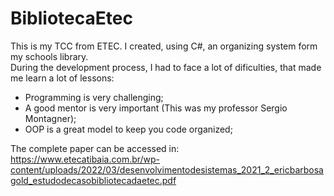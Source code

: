 # BibliotecaEtec

This is my TCC from ETEC.
I created, using C#, an organizing system form my schools library.<br>
During the development process, I had to face a lot of dificulties, that made me learn a lot of lessons:
- Programming is very challenging;
- A good mentor is very important (This was my professor Sergio Montagner);
- OOP is a great model to keep you code organized;

The complete paper can be accessed in:
<br>https://www.etecatibaia.com.br/wp-content/uploads/2022/03/desenvolvimentodesistemas_2021_2_ericbarbosagold_estudodecasobibliotecadaetec.pdf

